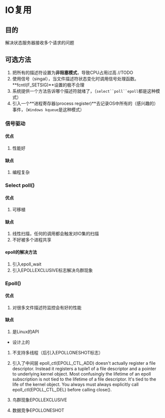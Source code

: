 # IO复用
## 目的
解决状态服务器接收多个请求的问题
## 可选方法
1. 把所有的描述符设置为**非阻塞模式**，导致CPU占用过高 //TODO
2. 使用信号（singal），当文件描述符状态变化时调用信号处理函数。**fcntl(F_SETSIG)**设置的极不合理
3. 系统提供一个方法告诉哪个描述符就绪了，（`select``poll``epoll`都是这种模式）
4. 引入一个**进程寄存器(process register)**去记录OS中所有的（感兴趣的）事件，（`Windows kqueue`是这种模式）

### 信号驱动
#### 优点
1. 性能好
#### 缺点
1. 编程复杂
### Select poll()
#### 优点
1. 可移植
#### 缺点
1. 线性扫描，任何的调用都会触发对IO集的扫描
2. 不好被多个进程共享
#### epoll的解决方法
1. 引入epoll_wait
2. 引入EPOLLEXCLUSIVE标志解决鸟群现象
### Epoll()
#### 优点
1. 对很多文件描述符监控会有好的性能
#### 缺点
1. 是Linux的API

- 设计上的
1. 不支持多线程（后引入EPOLLONESHOT标志）
2. 引入了中间层
	epoll_ctl(EPOLL_CTL_ADD) doesn't actually register a file descriptor. Instead it registers a tuple1 of a file descriptor and a pointer to underlying kernel object. Most confusingly the lifetime of an epoll subscription is not tied to the lifetime of a file descriptor. It's tied to the life of the kernel object.
	You always must always explicitly call epoll_ctl(EPOLL_CTL_DEL) before calling close().


3. 鸟群现象EPOLLEXCLUSIVE
4. 数据竞争EPOLLONESHOT
